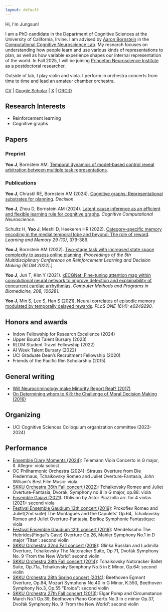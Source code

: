 ```yaml
---
layout: default
---
```


Hi, I'm Jungsun!

I am a PhD candidate in the Department of Cognitive Sciences at the University of California, Irvine. I am advised by [Aaron Bornstein](https://aaron.bornstein.org/) in the [Computational Cognitive Neuroscience Lab](https://uciccnl.github.io/lab/). My research focuses on understanding how people learn and use various kinds of representations to plan, as well as how variable experience shapes our internal representation of the world. In Fall 2025, I will be joining [Princeton Neuroscience Institute](https://pni.princeton.edu/) as a postdoctoral researcher. 

Outside of lab, I play violin and viola. I perform in orchestra concerts from time to time and lead an amateur chamber orchestra.
<!-- You can find my CV [here](/assets/Jungsun%20Yoo%20CV.pdf). -->

[CV](/assets/JS_CV_current.pdf) \| [Google Scholar](https://scholar.google.com/citations?hl=en&user=RfaVfPcAAAAJ) \| [X](https://twitter.com/jungsun_yoo) \| [ORCID](https://orcid.org/0000-0001-8341-9226) 

## Research Interests
*   Reinforcement learning
*   Cognitive graphs

## Papers

### Preprint

**Yoo J**, Bornstein AM. [Temporal dynamics of model-based control reveal arbitration between multiple task representations](https://osf.io/preprints/psyarxiv/sgcy5).

### Publications

**Yoo J**, Chrastil RE, Bornstein AM (2024). [Cognitive graphs: Representational substrates for planning](https://psycnet.apa.org/doiLanding?doi=10.1037%2Fdec0000249). _Decision_.

**Yoo J**, Zhou D, Bornstein AM (2024). [Latent cause inference as an efficient and flexible learning rule for cognitive graphs](/assets/CCN2024_Yoo_Bornstein.pdf). _Cognitive Computational Neuroscience_.

Schultz H, **Yoo J**, Meshi D, Heekeren HR (2022). [Category-specific memory encoding in the medial temporal lobe and beyond: The role of reward](http://learnmem.cshlp.org/content/29/10/379.abstract). _Learning and Memory 29 (10)_, 379-389.

**Yoo J**, Bornstein AM (2022). [Two-stage task with increased state space complexity to assess online planning](/assets/revised_JY_RLDM2022.pdf). _Proceedings of the 5th Multidisciplinary Conference on Reinforcement Learning and Decision Making (RLDM 2022)_.]

**Yoo J**, Jun T, Kim Y (2021). [xECGNet: Fine-tuning attention map within convolutional neural network to improve detection and explainability of concurrent cardiac arrhythmias](https://www.sciencedirect.com/science/article/abs/pii/S0169260721003552?via%3Dihub). _Computer Methods and Programs in Biomedicine, 208, 106281._

**Yoo J**, Min S, Lee S, Han S (2021). [Neural correlates of episodic memory modulated by temporally delayed rewards](https://doi.org/10.1371/journal.pone.0249290). _PLoS ONE 16(4): e0249290._ 

<!-- ### Patent -->
## Honors and awards

* Indow Fellowship for Research Excellence (2024)
* Upper Bound Talent Bursary (2023)
* RLDM Student Travel Fellowship (2022)
* AI Week Talent Bursary (2022)
* UCI Graduate Dean’s Recruitment Fellowship (2020)
* Friends of the Pacific Rim Scholarship (2015)

## General writing

* [Will Neurocriminology make Minority Report Real? (2017)](https://scanberlin.com/2017/01/05/will-neurocriminology-make-minority-report-real/)
* [On Determining whom to Kill: the Challenge of Moral Decision Making (2016)](https://scanberlin.com/2016/07/07/on-determining-whom-to-kill-the-challenge-of-moral-decision-making/)

## Organizing

* UCI Cognitive Sciences Colloquium organization committee (2023-2024)


## Performance

* [Ensemble Diary Moments (2024)](https://www.youtube.com/watch?v=Q1wf5hc6aMU): Telemann Viola Concerto in G major, II. Allegro: viola soloist
* OC Philharmonic Orchestra (2024): Strauss Overture from Die Fledermaus, Tchaikovsky Romeo and Juliet Overture-Fantasia, John William's Best Film Music: viola   
* [SKKU Orchestra 36th Fall concert (2022)](https://www.youtube.com/watch?v=GRl_71-37B0): Tchaikovsky Romeo and Juliet Overture-Fantasia, Dvorak, Symphony no.8 in G major, op.88: viola
* [Ensemble Gajavi (2021)](https://www.youtube.com/watch?v=puLFBhQz9Lo): Oblivion by Astor Piazzolla arr. for 4 violas (2021): second viola
* [Festival Ensemble Gaudium 13th concert (2019)](https://www.youtube.com/watch?v=q8ymbOdwf5M): Prokofiev Romeo and Juliet(2nd suite) The Montagues and the Capulets' Op.64, Tchaikovsky Romeo and Juliet Overture-Fantasia, Berlioz Symphonie Fantastique: viola
* [Festival Ensemble Gaudium 12th concert (2019)](https://www.youtube.com/watch?v=wAArHf3I7R0): Mendelssohn The Hebrides(Fingal's Cave) Overture Op.26, Mahler Symphony No.1 in D major 'Titan': second violin
* [SKKU Orchestra 32nd Fall concert (2018)](https://www.youtube.com/watch?v=0CkXeRI6k9A): Glinka Russlan and Ludmilla Overture, Tchaikovsky The Nutcracker Suite, Op 71, Dvořák Symphony No. 9 ‘From the New World’: second violin
* [SKKU Orchestra 28th Fall concert (2014)](https://www.youtube.com/watch?v=X6-aUus_Fts): Tchaikovsky Nutcracker Ballet Suite, Op.71a, Tchaikovsky Symphony No.5 in E Minor, Op.64: second violin
* [SKKU Orchestra 28th Spring concert (2014)](https://www.youtube.com/watch?v=jbFghasawp0): Beethoven Egmont Overture, Op.84, Mozart Symphony No.40 in G Minor, K.550, Beethoven Symphony No.3, Op.55 "Eroica": second violin
* [SKKU Orchestra 27th Fall concert (2013)](https://www.youtube.com/watch?v=Pk5Kvxhxo2Y): Elgar Pomp and Circumstance March No.1 Op.39, Beethoven Piano Concerto No.3 in c minor Op.37, Dvořák Symphony No. 9 ‘From the New World’: second violin


<!-- ## 

Text can be **bold**, _italic_, or ~~strikethrough~~.

[Link to another page](./another-page.html).

There should be whitespace between paragraphs.

There should be whitespace between paragraphs. We recommend including a README, or a file with information about your project.

# Header 1

This is a normal paragraph following a header. GitHub is a code hosting platform for version control and collaboration. It lets you and others work together on projects from anywhere.

## Header 2

> This is a blockquote following a header.
>
> When something is important enough, you do it even if the odds are not in your favor.

### Header 3

```js
// Javascript code with syntax highlighting.
var fun = function lang(l) {
  dateformat.i18n = require('./lang/' + l)
  return true;
}
```

```ruby
# Ruby code with syntax highlighting
GitHubPages::Dependencies.gems.each do |gem, version|
  s.add_dependency(gem, "= #{version}")
end
```

#### Header 4

*   This is an unordered list following a header.
*   This is an unordered list following a header.
*   This is an unordered list following a header.

##### Header 5

1.  This is an ordered list following a header.
2.  This is an ordered list following a header.
3.  This is an ordered list following a header.

###### Header 6

| head1        | head two          | three |
|:-------------|:------------------|:------|
| ok           | good swedish fish | nice  |
| out of stock | good and plenty   | nice  |
| ok           | good `oreos`      | hmm   |
| ok           | good `zoute` drop | yumm  |

### There's a horizontal rule below this.

* * *

### Here is an unordered list:

*   Item foo
*   Item bar
*   Item baz
*   Item zip

### And an ordered list:

1.  Item one
1.  Item two
1.  Item three
1.  Item four

### And a nested list:

- level 1 item
  - level 2 item
  - level 2 item
    - level 3 item
    - level 3 item
- level 1 item
  - level 2 item
  - level 2 item
  - level 2 item
- level 1 item
  - level 2 item
  - level 2 item
- level 1 item

### Small image

![Octocat](https://github.githubassets.com/images/icons/emoji/octocat.png)

### Large image

![Branching](https://guides.github.com/activities/hello-world/branching.png)


### Definition lists can be used with HTML syntax.

<dl>
<dt>Name</dt>
<dd>Godzilla</dd>
<dt>Born</dt>
<dd>1952</dd>
<dt>Birthplace</dt>
<dd>Japan</dd>
<dt>Color</dt>
<dd>Green</dd>
</dl>

```
Long, single-line code blocks should not wrap. They should horizontally scroll if they are too long. This line should be long enough to demonstrate this.
```

```
The final element.
``` -->
